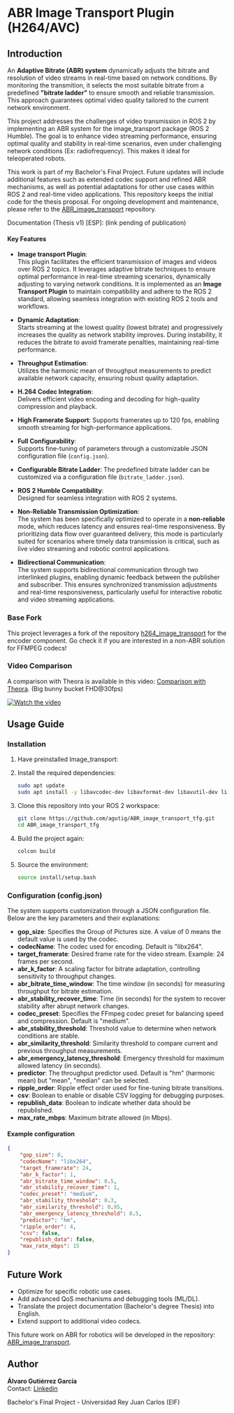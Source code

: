 # ABR Image Transport Plugin (H264/AVC)

## Introduction

An  **Adaptive Bitrate (ABR) system** dynamically adjusts the bitrate and resolution of video streams in real-time based on network conditions. By monitoring the transmition, it selects the most suitable bitrate from a predefined **"bitrate ladder"** to ensure smooth and reliable transmission. This approach guarantees optimal video quality tailored to the current network environment.

This project addresses the challenges of video transmission in ROS 2 by implementing an ABR system for the image_transport package (ROS 2 Humble). The goal is to enhance video streaming performance, ensuring optimal quality and stability in real-time scenarios, even under challenging network conditions (Ex: radiofrequency). This makes it ideal for teleoperated robots.


This work is part of my Bachelor's Final Project. Future updates will include additional features such as extended codec support and refined ABR mechanisms, as well as potential adaptations for other use cases within ROS 2 and real-time video applications. This repository keeps the initial code for the thesis proposal. For ongoing development and maintenance, please refer to the [ABR_image_transport](https://github.com/agutig/ABR_image_transport_tfg) repository.

Documentation (Thesis v1) [ESP]: (link pending of publication)


#### Key Features

- **Image transport Plugin**:  
  This plugin facilitates the efficient transmission of images and videos over ROS 2 topics. It leverages adaptive bitrate techniques to ensure optimal performance in real-time streaming scenarios, dynamically adjusting to varying network conditions. It is implemented as an **Image Transport Plugin** to maintain compatibility and adhere to the ROS 2 standard, allowing seamless integration with existing ROS 2 tools and workflows.

- **Dynamic Adaptation**:  
  Starts streaming at the lowest quality (lowest bitrate) and progressively increases the quality as network stability improves. During instability, it reduces the bitrate to avoid framerate penalties, maintaining real-time performance.

- **Throughput Estimation**:  
  Utilizes the harmonic mean of throughput measurements to predict available network capacity, ensuring robust quality adaptation.

- **H.264 Codec Integration**:  
  Delivers efficient video encoding and decoding for high-quality compression and playback.

- **High Framerate Support**: 
  Supports framerates up to 120 fps, enabling smooth streaming for high-performance applications.

- **Full Configurability**:  
  Supports fine-tuning of parameters through a customizable JSON configuration file (`config.json`).

- **Configurable Bitrate Ladder**: 
  The predefined bitrate ladder can be customized via a configuration file (`bitrate_ladder.json`).

- **ROS 2 Humble Compatibility**:  
  Designed for seamless integration with ROS 2 systems.

- **Non-Reliable Transmission Optimization**:  
  The system has been specifically optimized to operate in a **non-reliable** mode, which reduces latency and ensures real-time responsiveness. By prioritizing data flow over guaranteed delivery, this mode is particularly suited for scenarios where timely data transmission is critical, such as live video streaming and robotic control applications.

- **Bidirectional Communication**:  
  The system supports bidirectional communication through two interlinked plugins, enabling dynamic feedback between the publisher and subscriber. This ensures synchronized transmission adjustments and real-time responsiveness, particularly useful for interactive robotic and video streaming applications.


### Base Fork

This project leverages a fork of the repository [h264_image_transport](https://github.com/clydemcqueen/h264_image_transport) for the encoder component. Go check it if you are interested in a non-ABR solution for FFMPEG codecs!


### Video Comparison
A comparison with Theora is available in this video: [Comparison with Theora](https://www.youtube.com/watch?v=8eLEeWR9lw8). (Big bunny bucket FHD@30fps)

[![Watch the video](https://img.youtube.com/vi/8eLEeWR9lw8/0.jpg)](https://www.youtube.com/watch?v=8eLEeWR9lw8)



## Usage Guide

### Installation

1. Have preinstalled Image_transport:


2. Install the required dependencies:

   ```bash
   sudo apt update
   sudo apt install -y libavcodec-dev libavformat-dev libavutil-dev libswscale-dev
   ```

3. Clone this repository into your ROS 2 workspace:

   ```bash
   git clone https://github.com/agutig/ABR_image_transport_tfg.git
   cd ABR_image_transport_tfg
   ```

4. Build the project again:

   ```bash
   colcon build
   ```

5. Source the environment:

   ```bash
   source install/setup.bash
   ```

### Configuration (config.json)

The system supports customization through a JSON configuration file. Below are the key parameters and their explanations:

- **gop_size**: Specifies the Group of Pictures size. A value of 0 means the default value is used by the codec.
- **codecName**: The codec used for encoding. Default is "libx264".
- **target_framerate**: Desired frame rate for the video stream. Example: 24 frames per second.
- **abr_k_factor**: A scaling factor for bitrate adaptation, controlling sensitivity to throughput changes.
- **abr_bitrate_time_window**: The time window (in seconds) for measuring throughput for bitrate estimation.
- **abr_stability_recover_time**: Time (in seconds) for the system to recover stability after abrupt network changes.
- **codec_preset**: Specifies the FFmpeg codec preset for balancing speed and compression. Default is "medium".
- **abr_stability_threshold**: Threshold value to determine when network conditions are stable.
- **abr_similarity_threshold**: Similarity threshold to compare current and previous throughput measurements.
- **abr_emergency_latency_threshold**: Emergency threshold for maximum allowed latency (in seconds).
- **predictor**: The throughput predictor used. Default is "hm" (harmonic mean) but "mean", "median" can be selected.
- **ripple_order**: Ripple effect order used for fine-tuning bitrate transitions.
- **csv**: Boolean to enable or disable CSV logging for debugging purposes.
- **republish_data**: Boolean to indicate whether data should be republished.
- **max_rate_mbps**: Maximum bitrate allowed (in Mbps).

#### Example configuration

```json
{
    "gop_size": 0,
    "codecName": "libx264",
    "target_framerate": 24,
    "abr_k_factor": 1,
    "abr_bitrate_time_window": 0.5,
    "abr_stability_recover_time": 1,
    "codec_preset": "medium",
    "abr_stability_threshold": 0.3,
    "abr_similarity_threshold": 0.95,
    "abr_emergency_latency_threshold": 0.5,
    "predictor": "hm",
    "ripple_order": 4,
    "csv": false,
    "republish_data": false,
    "max_rate_mbps": 15
}
```

## Future Work

- Optimize for specific robotic use cases.
- Add advanced QoS mechanisms and debugging tools (ML/DL).
- Translate the project documentation (Bachelor's degree Thesis) into English.
- Extend support to additional video codecs.

This future work on ABR for robotics will be developed in the repository: [ABR_image_transport](https://github.com/agutig/ABR_image_transport_tfg).

## Author

**Álvaro Gutiérrez García**  
Contact: [Linkedin](https://www.linkedin.com/in/alvaro-gutierrez-garcia-/)

Bachelor's Final Project - Universidad Rey Juan Carlos (EIF)




